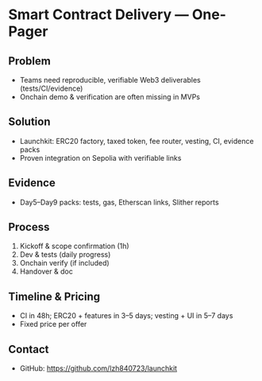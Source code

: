 # Smart Contract Delivery — One-Pager

## Problem
- Teams need reproducible, verifiable Web3 deliverables (tests/CI/evidence)
- Onchain demo & verification are often missing in MVPs

## Solution
- Launchkit: ERC20 factory, taxed token, fee router, vesting, CI, evidence packs
- Proven integration on Sepolia with verifiable links

## Evidence
- Day5–Day9 packs: tests, gas, Etherscan links, Slither reports

## Process
1) Kickoff & scope confirmation (1h)
2) Dev & tests (daily progress)
3) Onchain verify (if included)
4) Handover & doc

## Timeline & Pricing
- CI in 48h; ERC20 + features in 3–5 days; vesting + UI in 5–7 days
- Fixed price per offer

## Contact
- GitHub: https://github.com/lzh840723/launchkit
